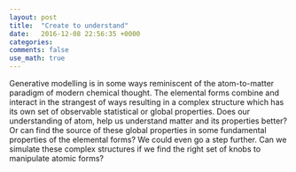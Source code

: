 ```yaml
---
layout: post
title:  "Create to understand"
date:   2016-12-08 22:56:35 +0000
categories: 
comments: false
use_math: true
---
```


Generative modelling is in some ways reminiscent of the atom-to-matter paradigm of modern chemical thought.  The elemental forms combine and interact in the strangest of ways resulting in a complex structure which has its own set of observable statistical or global properties. Does our understanding of atom, help us understand matter and its properties better? Or can find the source of these global properties in some fundamental properties of the elemental forms? We could even go a step further. Can we simulate these complex structures if we find the right set of knobs to manipulate atomic forms?



